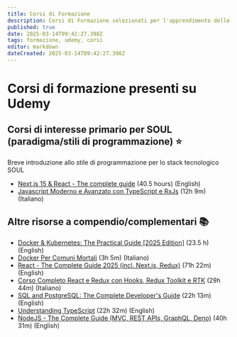 ```yaml
---
title: Corsi di Formazione
description: Corsi di Formazione selezionati per l'apprendimento delle tecnologie dello stack tecnologico di SOUL mediante la piattaforma di e-learning Udemy.
published: true
date: 2025-03-14T09:42:27.398Z
tags: formazione, udemy, corsi
editor: markdown
dateCreated: 2025-03-14T09:42:27.398Z
---
```


# Corsi di formazione presenti su Udemy

## Corsi di interesse primario per SOUL (paradigma/stili di programmazione) ⭐️

Breve introduzione allo stile di programmazione per lo stack tecnologico SOUL

* [Next.js 15 & React - The complete guide](https://e2.udemymail.com/ls/click?upn=u001.1kONf-2B8QsqOu8Qr579tLH87pHnq4RYLZ-2Fe7F5NzC-2FgsFAm4pq3wGsV4Ks1roLD-2BZzcmdeigNWBjUaNJebSjm46KWuJk3sAQLz7vYBJhEoI6PClIMwtZem4bwcQA6RQ4lZU6YakH9-2BI0WgOfy5nKdMHi92sPN7tsHnHU9w9-2Bi-2BnBsGOVfas4F628MRVj3kCU1BAGOxD7smEvyuDq3yaiZY9P-2FR5ubocqSnoDmhx9g3rkFxXYIsHlyDjDV-2Ba3LH2mnVfy91NMPNtvn1m6HP0K6lQ-3D-3DYBX9_M38kyxM4Yk6wRWAX5SDa2mbgTzjpnpKAT4mel0opMKxWnZ6Pzuy-2F1hmdT26qgT067B0iNBVSdC-2BxUVZAQyDrJkqIxDP40gjFnz5a8EK-2BxbvQtmmB-2BsH1UUyXtYUAMdIExfzc-2B5jlkOvIgMj-2FbDcIRtE7OU-2B1bSsCD05EAnY1n-2BvFNMCs0VGKQblGb-2BfC8-2BgHJ4oOxMKEzZFPUpPScD9c-2BKho3BFB26GozfSQ5fFwwXkVhnmJqJZ7R0ZGKkzb-2BvDYKFYBYyM9bcq4eo0xnmNFcBOo6V-2BH8jxAzeUMX2HCHdO07XBFtYwHe6mkEYnSh3MxKITQDvM65xNc-2FNsX-2F4-2FRl1dMuY0WagzEMkQNbtVMWyKTWd-2BubxmBAsB0xh43lB1l) (40.5 hours) (English)
* [Javascript Moderno e Avanzato con TypeScript e RxJs](https://unipd.udemy.com/course/corso-javascript-es6-avanzato-italiano/) (12h 9m) (Italiano)

## Altre risorse a compendio/complementari 📚

* [Docker & Kubernetes: The Practical Guide \[2025 Edition\]](https://unipd.udemy.com/course/docker-kubernetes-the-practical-guide/) (23.5 h) (English)
* [Docker Per Comuni Mortali](https://unipd.udemy.com/course/docker-per-comuni-mortali/) (3h 5m) (Italiano)
* [React - The Complete Guide 2025 (incl. Next.js, Redux)](https://unipd.udemy.com/course/react-the-complete-guide-incl-redux/) (71h 22m) (English)
* [Corso Completo React e Redux con Hooks, Redux Toolkit e RTK](https://unipd.udemy.com/course/react-redux-per-principianti-italiano/) (29h 44m) (Italiano)
* [SQL and PostgreSQL: The Complete Developer's Guide](https://unipd.udemy.com/course/sql-and-postgresql/) (22h 13m) (English)
* [Understanding TypeScript](https://unipd.udemy.com/course/understanding-typescript/) (22h 32m) (English)
* [NodeJS - The Complete Guide (MVC, REST APIs, GraphQL, Deno)](https://unipd.udemy.com/course/nodejs-the-complete-guide/) (40h 31m) (English)
